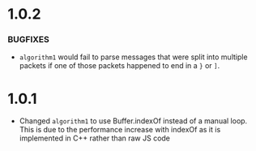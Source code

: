# 1.0.2

### BUGFIXES
* `algorithm1` would fail to parse messages that were split into multiple packets if one of those packets happened to end in a `}` or `]`.

# 1.0.1
* Changed `algorithm1` to use Buffer.indexOf instead of a manual loop.  This is due to the performance increase with indexOf as it is implemented in C++ rather than raw JS code